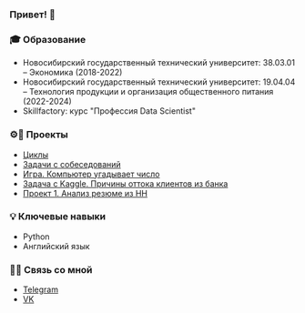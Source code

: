### Привет! 👋

### 🎓 Образование
* Новосибирский государственный технический университет: 38.03.01 – Экономика (2018-2022)
* Новосибирский государственный технический университет: 19.04.04 – Технология продукции и организация общественного питания (2022-2024)
* Skillfactory: курс "Профессия Data Scientist"

### ⚙🔩 Проекты
  - [Циклы](https://github.com/kjottboller/sf_data_science/blob/master/%D0%97%D0%B0%D0%B4%D0%B0%D0%BD%D0%B8%D0%B5%206.1%20%D0%9C%D0%BE%D0%B4%D1%83%D0%BB%D1%8C%204%20(HW-01)/%D0%A6%D0%B8%D0%BA%D0%BB%D1%8B.ipynb)
  - [Задачи с собеседований](https://github.com/kjottboller)
  - [Игра. Компьютер угадывает число](https://github.com/kjottboller/sf_data_science/blob/master/%D0%97%D0%B0%D0%B4%D0%B0%D0%BD%D0%B8%D0%B5%208.1.%20%D0%9C%D0%BE%D0%B4%D1%83%D0%BB%D1%8C%208%20(HW-01)/game_V2.py)
  - [Задача с Kaggle. Причины оттока клиентов из банка](https://github.com/kjottboller/sf_data_science/blob/master/%D0%97%D0%B0%D0%B4%D0%B0%D0%BD%D0%B8%D0%B5%209.11.%20%D0%9C%D0%BE%D0%B4%D1%83%D0%BB%D1%8C%2013%20(HW-01)/Kaggle.ipynb)
  - [Проект 1. Анализ резюме из HH](https://github.com/kjottboller/sf_data_science/blob/master/%D0%97%D0%B0%D0%B4%D0%B0%D0%BD%D0%B8%D0%B5%20%D0%9F%D1%80%D0%BE%D0%B5%D0%BA%D1%82%201%20(PJ-01)/Project-1_%D0%9D%D0%BE%D1%83%D1%82%D0%B1%D1%83%D0%BA_%D0%90%D0%BD%D0%B0%D0%BB%D0%B8%D0%B7_%D1%80%D0%B5%D0%B7%D1%8E%D0%BC%D0%B5.ipynb)

### 💡 Ключевые навыки
- Python
- Английский язык
  
### 📲💬 Связь со мной
- [Telegram](https://t.me/kjottboller)
- [VK](https://vk.com/kjottboller)
